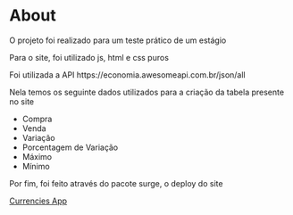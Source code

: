 <h1> About </h1>
<p> O projeto foi realizado para um teste prático de um estágio </p>
<p> Para o site, foi utilizado js, html e css puros </p>

<p> Foi utilizada a API https://economia.awesomeapi.com.br/json/all</p>

<p> Nela temos os seguinte dados utilizados para a criação da tabela presente no site </p>

<ul>
  <li> Compra</li>
  <li> Venda</li>
  <li> Variação</li>
  <li> Porcentagem de Variação</li>
  <li> Máximo</li>
  <li> Mínimo</li>
</ul>

<p>Por fim, foi feito através do pacote surge, o deploy do site</p>

 <a href="https://desafiocess.surge.sh/">Currencies App</a>
